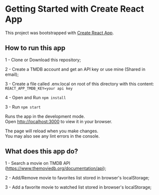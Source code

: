 # Getting Started with Create React App

This project was bootstrapped with [Create React App](https://github.com/facebook/create-react-app).

## How to run this app

1 - Clone or Download this repository;

2 - Create a TMDB account and get an API key or use mine (Shared in email);

3 - Create a file called .env.local on root of this directory with this content: `REACT_APP_TMDB_KEY=your api key`

4 - Open and Run `npm install`

3 - Run `npm start`

Runs the app in the development mode.\
Open [http://localhost:3000](http://localhost:3000) to view it in your browser.

The page will reload when you make changes.\
You may also see any lint errors in the console.

## What does this app do?

1 - Search a movie on TMDB API (https://www.themoviedb.org/documentation/api);

2 - Add/Remove movie to favorites list stored in browser's localStorage;

3 - Add a favorite movie to watched list stored in browser's localStorage;
